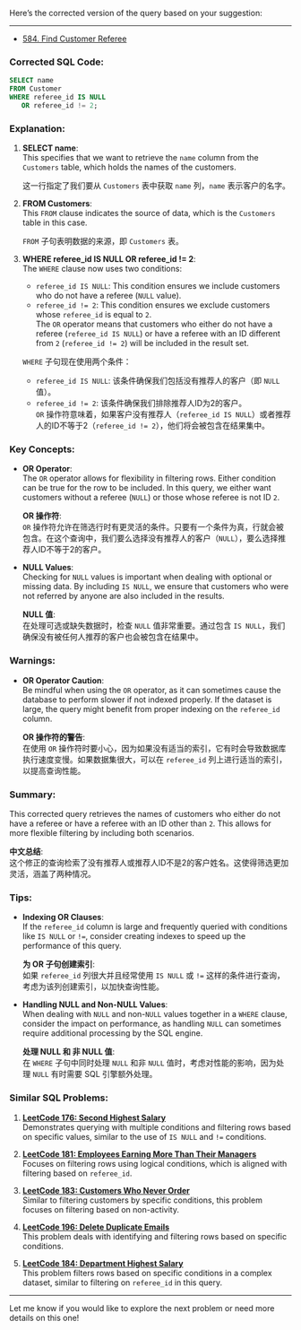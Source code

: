 Here’s the corrected version of the query based on your suggestion:

---

- [584. Find Customer Referee](https://leetcode.com/problems/find-customer-referee/)

### Corrected SQL Code:

```sql
SELECT name 
FROM Customer
WHERE referee_id IS NULL 
   OR referee_id != 2;
```

### Explanation:

1. **SELECT name**:  
   This specifies that we want to retrieve the `name` column from the `Customers` table, which holds the names of the customers.

   这一行指定了我们要从 `Customers` 表中获取 `name` 列，`name` 表示客户的名字。

2. **FROM Customers**:  
   This `FROM` clause indicates the source of data, which is the `Customers` table in this case.

   `FROM` 子句表明数据的来源，即 `Customers` 表。

3. **WHERE referee_id IS NULL OR referee_id != 2**:  
   The `WHERE` clause now uses two conditions:  
   - `referee_id IS NULL`: This condition ensures we include customers who do not have a referee (`NULL` value).  
   - `referee_id != 2`: This condition ensures we exclude customers whose `referee_id` is equal to `2`.  
   The `OR` operator means that customers who either do not have a referee (`referee_id IS NULL`) or have a referee with an ID different from `2` (`referee_id != 2`) will be included in the result set.

   `WHERE` 子句现在使用两个条件：  
   - `referee_id IS NULL`: 该条件确保我们包括没有推荐人的客户（即 `NULL` 值）。  
   - `referee_id != 2`: 该条件确保我们排除推荐人ID为2的客户。  
   `OR` 操作符意味着，如果客户没有推荐人（`referee_id IS NULL`）或者推荐人的ID不等于2（`referee_id != 2`），他们将会被包含在结果集中。

### Key Concepts:

- **OR Operator**:  
   The `OR` operator allows for flexibility in filtering rows. Either condition can be true for the row to be included. In this query, we either want customers without a referee (`NULL`) or those whose referee is not ID `2`.

   **OR 操作符**:  
   `OR` 操作符允许在筛选行时有更灵活的条件。只要有一个条件为真，行就会被包含。在这个查询中，我们要么选择没有推荐人的客户（`NULL`），要么选择推荐人ID不等于2的客户。

- **NULL Values**:  
   Checking for `NULL` values is important when dealing with optional or missing data. By including `IS NULL`, we ensure that customers who were not referred by anyone are also included in the results.

   **NULL 值**:  
   在处理可选或缺失数据时，检查 `NULL` 值非常重要。通过包含 `IS NULL`，我们确保没有被任何人推荐的客户也会被包含在结果中。

### Warnings:

- **OR Operator Caution**:  
   Be mindful when using the `OR` operator, as it can sometimes cause the database to perform slower if not indexed properly. If the dataset is large, the query might benefit from proper indexing on the `referee_id` column.

   **OR 操作符的警告**:  
   在使用 `OR` 操作符时要小心，因为如果没有适当的索引，它有时会导致数据库执行速度变慢。如果数据集很大，可以在 `referee_id` 列上进行适当的索引，以提高查询性能。

### Summary:
This corrected query retrieves the names of customers who either do not have a referee or have a referee with an ID other than `2`. This allows for more flexible filtering by including both scenarios.

**中文总结**:  
这个修正的查询检索了没有推荐人或推荐人ID不是2的客户姓名。这使得筛选更加灵活，涵盖了两种情况。

### Tips:

- **Indexing OR Clauses**:  
   If the `referee_id` column is large and frequently queried with conditions like `IS NULL` or `!=`, consider creating indexes to speed up the performance of this query.

   **为 OR 子句创建索引**:  
   如果 `referee_id` 列很大并且经常使用 `IS NULL` 或 `!=` 这样的条件进行查询，考虑为该列创建索引，以加快查询性能。

- **Handling NULL and Non-NULL Values**:  
   When dealing with `NULL` and non-`NULL` values together in a `WHERE` clause, consider the impact on performance, as handling `NULL` can sometimes require additional processing by the SQL engine.

   **处理 NULL 和 非 NULL 值**:  
   在 `WHERE` 子句中同时处理 `NULL` 和非 `NULL` 值时，考虑对性能的影响，因为处理 `NULL` 有时需要 SQL 引擎额外处理。

### Similar SQL Problems:

1. **[LeetCode 176: Second Highest Salary](https://leetcode.com/problems/second-highest-salary/)**  
   Demonstrates querying with multiple conditions and filtering rows based on specific values, similar to the use of `IS NULL` and `!=` conditions.

2. **[LeetCode 181: Employees Earning More Than Their Managers](https://leetcode.com/problems/employees-earning-more-than-their-managers/)**  
   Focuses on filtering rows using logical conditions, which is aligned with filtering based on `referee_id`.

3. **[LeetCode 183: Customers Who Never Order](https://leetcode.com/problems/customers-who-never-order/)**  
   Similar to filtering customers by specific conditions, this problem focuses on filtering based on non-activity.

4. **[LeetCode 196: Delete Duplicate Emails](https://leetcode.com/problems/delete-duplicate-emails/)**  
   This problem deals with identifying and filtering rows based on specific conditions.

5. **[LeetCode 184: Department Highest Salary](https://leetcode.com/problems/department-highest-salary/)**  
   This problem filters rows based on specific conditions in a complex dataset, similar to filtering on `referee_id` in this query.

---

Let me know if you would like to explore the next problem or need more details on this one!